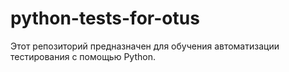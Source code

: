 # python-tests-for-otus
Этот репозиторий предназначен для обучения автоматизации тестирования с помощью Python.
